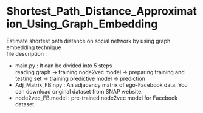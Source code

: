 # Shortest_Path_Distance_Approximation_Using_Graph_Embedding
Estimate shortest path distance on social network by using graph embedding technique  
file description :  
 - main.py : It can be divided into 5 steps  
 reading graph -> training node2vec model -> preparing training and testing set -> training predictive model -> prediction  
 - Adj_Matrix_FB.npy : An adjacency matrix of ego-Facebook data. You can download original dataset from SNAP website.  
 - node2vec_FB.model : pre-trained node2vec model for Facebook dataset.  
